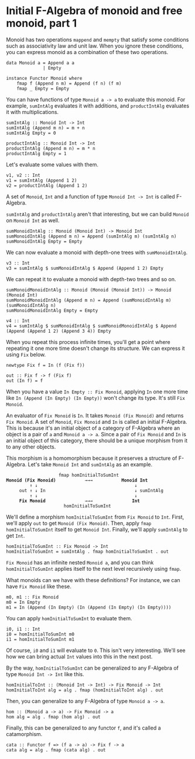 # Initial F-Algebra of monoid and free monoid, part 1

Monoid has two operations `mappend` and `mempty` that satisfy some conditions such as associativity law and unit law. When you ignore these conditions, you can express monoid as a combination of these two operations.

```
data Monoid a = Append a a
              | Empty

instance Functor Monoid where
    fmap f (Append n m) = Append (f n) (f m)
    fmap _ Empty = Empty
```

You can have functions of type `Monoid a -> a` to evaluate this monoid. For example, `sumIntAlg` evaluates it with additions, and `productIntAlg` evaluates it with multiplications.

```
sumIntAlg :: Monoid Int -> Int
sumIntAlg (Append m n) = m + n
sumIntAlg Empty = 0

productIntAlg :: Monoid Int -> Int
productIntAlg (Append m n) = m * n
productIntAlg Empty = 1
```

Let's evaluate some values with them.

```
v1, v2 :: Int
v1 = sumIntAlg (Append 1 2)
v2 = productIntAlg (Append 1 2)
```

A set of `Monoid`, `Int` and a function of type `Monoid Int -> Int` is called F-Algebra.

`sumIntAlg` and `productIntAlg` aren't that interesting, but we can build `Monoid` on `Monoid Int` as well.

```
sumMonoidIntAlg :: Monoid (Monoid Int) -> Monoid Int
sumMonoidIntAlg (Append m n) = Append (sumIntAlg m) (sumIntAlg n)
sumMonoidIntAlg Empty = Empty
```

We can now evaluate a monoid with depth-one trees with `sumMonoidIntAlg`.

```
v3 :: Int
v3 = sumIntAlg $ sumMonoidIntAlg $ Append (Append 1 2) Empty
```

We can repeat it to evaluate a monoid with depth-two trees and so on.

```
sumMonoidMonoidIntAlg :: Monoid (Monoid (Monoid Int)) -> Monoid (Monoid Int)
sumMonoidMonoidIntAlg (Append m n) = Append (sumMonoidIntAlg m) (sumMonoidIntAlg n)
sumMonoidMonoidIntAlg Empty = Empty

v4 :: Int
v4 = sumIntAlg $ sumMonoidIntAlg $ sumMonoidMonoidIntAlg $ Append (Append (Append 1 2) (Append 3 4)) Empty
```

When you repeat this process infinite times, you'll get a point where repeating it one more time doesn't change its structure. We can express it using `Fix` below.

```
newtype Fix f = In (f (Fix f))

out :: Fix f -> f (Fix f)
out (In f) = f
```

When you have a value `In Empty :: Fix Monoid`, applying `In` one more time like `In (Append (In Empty) (In Empty))` won't change its type. It's still `Fix Monoid`.

An evaluator of `Fix Monoid` is `In`. It takes `Monoid (Fix Monoid)` and returns `Fix Monoid`. A set of `Monoid`, `Fix Monoid` and `In` is called an initial F-Algebra. This is because it's an initial object of a category of F-Algebra where an object is a pair of `a` and `Monoid a -> a`. Since a pair of `Fix Monoid` and `In` is an initial object of this category, there should be a unique morphism from it to any other objects.

This morphism is a homomorphism because it preserves a structure of F-Algebra. Let's take `Monoid Int` and `sumIntAlg` as an example.

<pre><code>                    fmap homInitialToSumInt
<strong>Monoid (Fix Monoid)</strong>           →→→           <strong>Monoid Int</strong>
         ↑ ↓                                     ↓
     out ↑ ↓ In                                  ↓ sumIntAlg
         ↑ ↓                                     ↓
     <strong>Fix Monoid</strong>               →→→               <strong>Int</strong>
                      homInitialToSumInt
</code></pre>

<!--
```mermaid
block-beta
columns 1
  block:TOP
    A["Monoid (Fix Monoid)"]
    space:2
    B["Monoid Int"]
  end
  space
  block:BOTTOM
    C["Fix Monoid"]
    space:2
    D["Int"]
  end
  A -- "fmap homInitialToSumInt" -- > B
  A -- "In" -- > C
  C -. "out" .-> A
  C -- "homInitialToSumInt" -- > D
  B -- "sumIntAlg" -- > D
  style TOP fill:transparent,stroke:none
  style BOTTOM fill:transparent,stroke:none
```
-->

We'll define a morphism `homInitialToSumInt` from `Fix Monoid` to `Int`. First, we'll apply `out` to get `Monoid (Fix Monoid)`. Then, apply `fmap homInitialToSumInt` itself to get `Monoid Int`. Finally, we'll apply `sumIntAlg` to get `Int`.

```
homInitialToSumInt :: Fix Monoid -> Int
homInitialToSumInt = sumIntAlg . fmap homInitialToSumInt . out
```

`Fix Monoid` has an infinite nested `Monoid a`, and you can think `homInitialToSumInt` applies itself to the next level recursively using `fmap`.

What monoids can we have with these definitions? For instance, we can have `Fix Monoid` like these.

```
m0, m1 :: Fix Monoid
m0 = In Empty
m1 = In (Append (In Empty) (In (Append (In Empty) (In Empty))))
```

You can apply `homInitialToSumInt` to evaluate them.

```
i0, i1 :: Int
i0 = homInitialToSumInt m0
i1 = homInitialToSumInt m1
```

Of course, `i0` and `i1` will evaluate to `0`. This isn't very interesting. We'll see how we can bring actual `Int` values into this in the next post.

By the way, `homInitialToSumInt` can be generalized to any F-Algebra of type `Monoid Int -> Int` like this.

```
homInitialToInt :: (Monoid Int -> Int) -> Fix Monoid -> Int
homInitialToInt alg = alg . fmap (homInitialToInt alg) . out
```

Then, you can generalize to any F-Algebra of type `Monoid a -> a`.

```
hom :: (Monoid a -> a) -> Fix Monoid -> a
hom alg = alg . fmap (hom alg) . out
```

Finally, this can be generalized to any functor `f`, and it's called a catamorphism.

```
cata :: Functor f => (f a -> a) -> Fix f -> a
cata alg = alg . fmap (cata alg) . out
```
